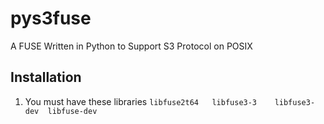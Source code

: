 # pys3fuse
A FUSE Written in Python to Support S3 Protocol on POSIX

## Installation
1. You must have these libraries
`libfuse2t64   libfuse3-3    libfuse3-dev  libfuse-dev`
